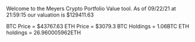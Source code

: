 Welcome to the Meyers Crypto Portfolio Value tool. 
As of 09/22/21 at 21:59:15 our valuation is $129411.63 

BTC Price = $43767.63
 ETH Price = $3079.3
BTC Holdings = 1.06BTC
 ETH holdings = 26.960005962ETH 
